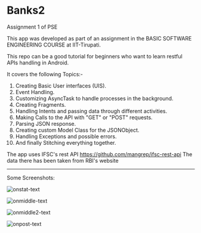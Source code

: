 # Banks2
Assignment 1 of PSE

This app was developed as part of an assignment in the BASIC SOFTWARE ENGINEERING COURSE at IIT-Tirupati.

This repo can be a good tutorial for beginners who want to learn restful APIs handling in Android.

It covers the following Topics:-
1. Creating Basic User interfaces (UIS). 
2. Event Handling.
3. Customizing AsyncTask to handle processes in the background.
4. Creating Fragments.
5. Handling Intents and passing data through different activities.
6. Making Calls to the API with "GET" or "POST" requests.
7. Parsing JSON response. 
8. Creating custom Model Class for the JSONObject. 
9. Handling Exceptions and possible errors. 
10. And finally Stitching everything together. 

The app uses IFSC's rest API https://github.com/mangrep/ifsc-rest-api The data there has been taken from RBI's website


----------------------------------------------------------------------------------------------------------------------------------------

Some Screenshots:

 ![onstat-text](https://github.com/rgkbitw/Banks2/blob/master/Screenshot_2017-08-13-18-06-36.png) 
  
 ![onmiddle-text](https://github.com/rgkbitw/Banks2/blob/master/Screenshot_2017-08-13-18-06-52.png)
  
 ![onmiddle2-text](https://github.com/rgkbitw/Banks2/blob/master/Screenshot_2017-08-13-18-06-56.png)
  
 ![onpost-text](https://github.com/rgkbitw/Banks2/blob/master/Screenshot_2017-08-13-18-07-02.png)
  
 




